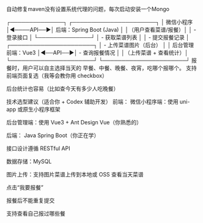 自动修复maven没有设置系统代理的问题，每次启动安装一个Mongo

┌──────────────┐          ┌──────────────────────┐
│  微信小程序   │◀────API──▶│  后端：Spring Boot (Java) │
│（用户查看菜谱/报餐）│          │   - 登录接口              │
└──────────────┘          │   - 获取菜谱列表          │
                          │   - 提交报餐记录          │
┌──────────────────────┐ │   - 上传菜谱图片（后台）  │
│  后台管理前端：Vue3     │◀──API──▶│   - 查询报餐情况         │
│（上传菜谱 + 查看统计）│          └──────────────────────┘
└──────────────────────┘
报餐时，用户可以自主选择当天的 早餐、中餐、晚餐、夜宵，吃哪个报哪个。
支持前端页面复选（我等会教你用 checkbox）

后台统计也容易（比如查今天有多少人吃晚餐）

技术选型建议（适合你 + Codex 辅助开发）
前端：
微信小程序端：使用 uni-app 或原生小程序框架

后台管理端：使用 Vue3 + Ant Design Vue（你熟悉的）

后端：
Java Spring Boot（你正在学）

接口设计遵循 RESTful API

数据存储：MySQL

图片上传：支持图片菜谱上传到本地或 OSS
查看当天菜谱

点击“我要报餐”

报餐后不能重复提交

支持查看自己报过哪些餐
